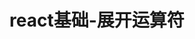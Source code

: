 ---
id: 1731504660
slug: /basic_code/JavaScript/1731504660
title: react基础-展开运算符
date: 
authors: Electrical Killer
tags: [js, jsx, ES6, react]
keywords: [js, jsx, ES6, react]
---